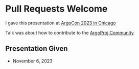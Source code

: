 # Pull Requests Welcome

I gave this presentation at [ArgoCon 2023 in Chicago](https://www.youtube.com/watch?v=INQQyrBkqjw)

Talk was about how to contribute to the [ArgoProj Community](https://github.com/argoproj)

## Presentation Given

- November 6, 2023
